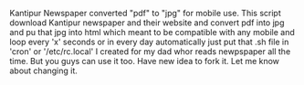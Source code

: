 Kantipur Newspaper converted "pdf" to "jpg" for mobile use.
This script download Kantipur newspaper and their website and convert pdf into jpg and pu that jpg into html which meant to be compatible with any mobile and loop every 'x' seconds or in every day automatically just put that .sh file in 'cron' or '/etc/rc.local'
I created for my dad whor reads newpspaper all the time. But you guys can use it too.
Have new idea to fork it. Let me know about changing it. 
